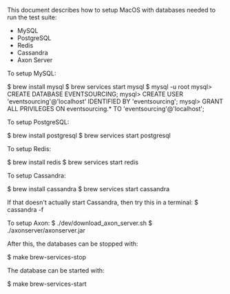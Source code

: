 This document describes how to setup MacOS with databases needed to run the test suite:

- MySQL
- PostgreSQL
- Redis
- Cassandra
- Axon Server


To setup MySQL:

$ brew install mysql
$ brew services start mysql
$ mysql -u root
mysql> CREATE DATABASE EVENTSOURCING;
mysql> CREATE USER 'eventsourcing'@'localhost' IDENTIFIED BY 'eventsourcing';
mysql> GRANT ALL PRIVILEGES ON eventsourcing.* TO 'eventsourcing'@'localhost';

To setup PostgreSQL:

$ brew install postgresql
$ brew services start postgresql


To setup Redis:

$ brew install redis
$ brew services start redis


To setup Cassandra:

$ brew install cassandra
$ brew services start cassandra

If that doesn't actually start Cassandra, then try this in a terminal:
$ cassandra -f


To setup Axon:
$ ./dev/download_axon_server.sh
$ ./axonserver/axonserver.jar


After this, the databases can be stopped with:

$ make brew-services-stop


The database can be started with:

$ make brew-services-start
